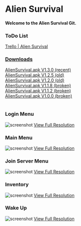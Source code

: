 <h1>Alien Survival</h1>
<h4>Welcome to the Alien Survival Git.</h4>


<h3>ToDo List</h3>
<a href="https://trello.com/b/OPZlirCX/alien-survival">Trello | Alien Survival

<h3>Downloads</h3>
<a href="http://outurer.com/AlienSurvival.apk" download>AlienSurvival.apk V1.3.0 (recent)</a><br>
<a href="http://outurer.com/AlienSurvival.apk" download>AlienSurvival.apk V1.2.5 (old)</a><br>
<a href="http://outurer.com/AlienSurvival.apk" download>AlienSurvival.apk V1.2.0 (old)</a><br>
<a href="http://outurer.com/AlienSurvival.apk" download>AlienSurvival.apk V1.1.8 (broken)</a><br>
<a href="http://outurer.com/AlienSurvival.apk" download>AlienSurvival.apk V1.1.2 (broken)</a><br>
<a href="http://outurer.com/AlienSurvival.apk" download>AlienSurvival.apk V1.0.0 (broken)</a><br><br>

 
<h3>Login Menu</h3>
 
![screenshot](http://outurer.com/image1-min.png "")
 <a href="http://outurer.com/image1.png">View Full Resolution</a>
<h3>Main Menu</h3>
 
![screenshot](http://outurer.com/image2-min.png "")
 <a href="http://outurer.com/image2.png">View Full Resolution</a>
<h3>Join Server Menu</h3>
 
![screenshot](http://outurer.com/image3-min.png "")
 <a href="http://outurer.com/image3.png">View Full Resolution</a>
<h3>Inventory</h3>
 
![screenshot](http://outurer.com/image4-min.png "")
 <a href="http://outurer.com/image4.png">View Full Resolution</a>
<h3>Wake Up</h3>
 
![screenshot](http://outurer.com/image5-min.png "")
 <a href="http://outurer.com/image5.png">View Full Resolution</a>

